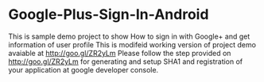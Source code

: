 Google-Plus-Sign-In-Android
===========================

This is sample demo project to show How to sign in with Google+ and get information of user profile
This is modifeid working  version of project demo avaiable at http://goo.gl/ZR2yLm 
Please follow the step provided on http://goo.gl/ZR2yLm for generating and setup SHA1 and registration of your 
application at google developer console.
